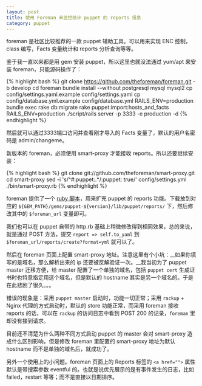 ```yaml
---
layout: post
title: 使用 Foreman 来监控统计 puppet 的 reports 信息
category: puppet
---
```

foreman 是社区比较推荐的一款 puppet 辅助工具。可以用来实现 ENC 控制，class 编写，Facts 变量统计和 reports 分析查询等等。

鉴于我一直以来都是用 gem 安装 puppet，所以这里也就没法通过 yum/apt 来安装 foreman，只能源码操作了：

{% highlight bash %}
    git clone https://github.com/theforeman/foreman.git -b develop
    cd foreman
    bundle install --without postgresql mysql mysql2 
    cp config/settings.yaml.example config/settings.yaml
    cp config/database.yml.example config/database.yml
    RAILS_ENV=production bundle exec rake db:migrate
    rake puppet:import:hosts_and_facts RAILS_ENV=production
    ./script/rails server -p 3333 -e production -d
{% endhighlight %}

然后就可以通过3333端口访问并查看刚才导入的 Facts 变量了，默认的用户名密码是 admin/changeme。

新版本的 foreman，必须使用 smart-proxy 才能接收 reports。所以还要继续安装：

{% highlight bash %}
    git clone git://github.com/theforeman/smart-proxy.git
    cd smart-proxy
    sed -i 's/^#:puppet:.*/:puppet: true/' config/settings.yml
    ./bin/smart-proxy.rb
{% endhighlight %}

foreman 提供了一个 [ruby 脚本](https://raw.github.com/theforeman/puppet-foreman/master/templates/foreman-report.rb.erb)，用来扩充 puppet 的 reports 功能。下载放到对应的 `${GEM_PATH}/gems/puppet-${version}/lib/puppet/reports/` 下，然后修改其中的 `$foreman_url` 变量即可。

我们也可以在 puppet 自带的 http.rb 基础上稍微修改得到相同效果，总的来说，就是通过 POST 方法，提交 `report => self.to_yaml` 到 `$foreman_url/reports/create?format=yml` 就可以了。

然后在 foreman 页面上配置 smart-proxy 地址。注意这里有个小坑：__如果你填写的是域名，那么解析出来的 ip 还要被反解验证一次。__我当初为了 puppet master 迁移方便，给 master 配置了一个单独的域名，包括 `puppet cert` 生成证书时也特意指定用这个域名，但是默认的 hostname 其实是另一个域名的。于是在此悲剧了很久。。。

错误的现象是：采用 `puppet master` 启动时，功能一切正常；采用 `rackup` + Nginx 代理的方式启动时，默认的 store 功能正常，而采用 foreman 接收 reports 的话，可以在 `rackup` 的访问日志中看到 POST 200 的记录，`foreman` 里却没有接到请求。

目前还不清楚为什么两种不同方式启动 puppet 的 master 会对 smart-proxy 造成什么区别影响，但是修改 foreman 里配置的 smart-proxy 地址为默认 hostname 而不是单独的域名后，就成功了。

另外一个使用上的小问题。foreman 页面上的 Reports 标签的 `<a href="">` 属性默认是带搜索参数 eventful 的。也就是说优先展示的是有事件发生的日志，比如 failed，restart 等等；而不是直接以日期排序。

